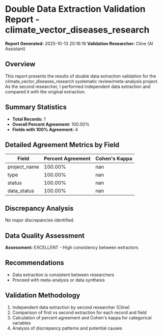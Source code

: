 # Double Data Extraction Validation Report - climate_vector_diseases_research

**Report Generated:** 2025-10-13 20:16:16
**Validation Researcher:** Cline (AI Assistant)

## Overview
This report presents the results of double data extraction validation for the climate_vector_diseases_research systematic review/meta-analysis project. As the second researcher, I performed independent data extraction and compared it with the original extraction.

## Summary Statistics
- **Total Records:** 1
- **Overall Percent Agreement:** 100.00%
- **Fields with 100% Agreement:** 4

## Detailed Agreement Metrics by Field

| Field | Percent Agreement | Cohen's Kappa |
|-------|------------------|---------------|
| project_name | 100.00% | nan |
| type | 100.00% | nan |
| status | 100.00% | nan |
| data_status | 100.00% | nan |

## Discrepancy Analysis

No major discrepancies identified.

## Data Quality Assessment

**Assessment:** EXCELLENT - High consistency between extractors

## Recommendations

- Data extraction is consistent between researchers
- Proceed with meta-analysis or data synthesis

## Validation Methodology

1. Independent data extraction by second researcher (Cline)
2. Comparison of first vs second extraction for each record and field
3. Calculation of percent agreement and Cohen's kappa for categorical variables
4. Analysis of discrepancy patterns and potential causes
